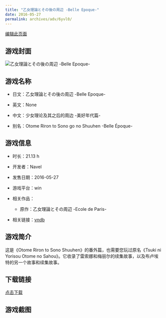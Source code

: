 ```yaml
---
title: "乙女理論とその後の周辺 -Belle Epoque-"
date: 2016-05-27
permalink: archives/adv/6yvl0/
---
```

[编辑此页面](https://github.com/ACG-3/ADV3-source/blob/main/source/_posts/%E4%B9%99%E5%A5%B3%E7%90%86%E8%AB%96%E3%81%A8%E3%81%9D%E3%81%AE%E5%BE%8C%E3%81%AE%E5%91%A8%E8%BE%BA%20-Belle%20Epoque-.md)

## 游戏封面

![乙女理論とその後の周辺 -Belle Epoque-](https://pan.timero.xyz/d/onedrive/img_lib_001/%E4%B9%99%E5%A5%B3%E7%90%86%E8%AB%96%E3%81%A8%E3%81%9D%E3%81%AE%E5%BE%8C%E3%81%AE%E5%91%A8%E8%BE%BA%20-Belle%20Epoque-_cover.avif)


## 游戏名称

- 日文：乙女理論とその後の周辺 -Belle Epoque-
- 英文：None
- 中文：少女理论及其之后的周边 -美好年代篇-

- 别名：Otome Riron to Sono go no Shuuhen -Belle Époque-


## 游戏信息

- 时长：21.13 h
- 开发者：Navel
- 发售日期：2016-05-27
- 游戏平台：win
- 相关作品：
   - 原作：乙女理論とその周辺 -Ecole de Paris-

- 相关链接：[vndb](https://vndb.org/v18130)


## 游戏简介

这是《Otome Riron to Sono Shuuhen》的番外篇，也需要您玩过原名《Tsuki ni Yorisou Otome no Sahou》。它收录了雷索娜和梅丽尔的续集故事，以及布卢埃特的另一个故事和续集故事。




## 下载链接

[点击下载](https://pan.timero.xyz/onedrive/adv_lib_001/%E4%B9%99%E5%A5%B3%E7%90%86%E8%AB%96%E3%81%A8%E3%81%9D%E3%81%AE%E5%BE%8C%E3%81%AE%E5%91%A8%E8%BE%BA%20-Belle%20Epoque-)


## 游戏截图


